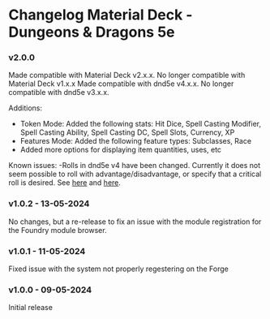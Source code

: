 # Changelog Material Deck - Dungeons & Dragons 5e

### v2.0.0
Made compatible with Material Deck v2.x.x. No longer compatible with Material Deck v1.x.x
Made compatible with dnd5e v4.x.x. No longer compatible with dnd5e v3.x.x.

Additions:
<ul>
<li>Token Mode: Added the following stats: Hit Dice, Spell Casting Modifier, Spell Casting Ability, Spell Casting DC, Spell Slots, Currency, XP</li>
<li>Features Mode: Added the following feature types: Subclasses, Race</li>
<li>Added more options for displaying item quantities, uses, etc</li>
</ul>

Known issues:
-Rolls in dnd5e v4 have been changed. Currently it does not seem possible to roll with advantage/disadvantage, or specify that a critical roll is desired. See [here](https://github.com/foundryvtt/dnd5e/issues/4843) and [here](https://github.com/foundryvtt/dnd5e/issues/4844).

### v1.0.2 - 13-05-2024
No changes, but a re-release to fix an issue with the module registration for the Foundry module browser.

### v1.0.1 - 11-05-2024
Fixed issue with the system not properly regestering on the Forge

### v1.0.0 - 09-05-2024
Initial release
